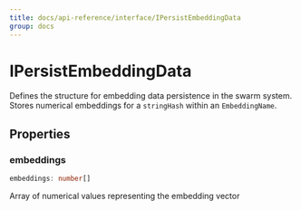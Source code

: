 ```yaml
---
title: docs/api-reference/interface/IPersistEmbeddingData
group: docs
---
```


# IPersistEmbeddingData

Defines the structure for embedding data persistence in the swarm system.
Stores numerical embeddings for a `stringHash` within an `EmbeddingName`.

## Properties

### embeddings

```ts
embeddings: number[]
```

Array of numerical values representing the embedding vector
